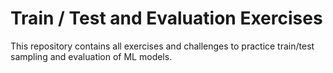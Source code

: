 # Train / Test and Evaluation Exercises
This repository contains all exercises and challenges to practice train/test sampling and evaluation of ML models.
